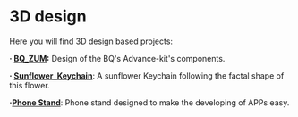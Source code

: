 # 3D design

Here you will find 3D design based projects:

**· [BQ_ZUM](https://github.com/Jkutkut/3D_Design_BQ_ZUM):** Design of the BQ's Advance-kit's components.

**· [Sunflower_Keychain](https://github.com/Jkutkut/3D_Design_Sunflower_Keychain)**: A sunflower Keychain following the factal shape of this flower.

**·[Phone Stand](https://github.com/Jkutkut/3D_Design-Phone_Stand)**: Phone stand designed to make the developing of APPs easy.

<!-- **·[]()**:  -->
<!-- **·[]()**:  -->
<!-- **·[]()**:  -->
<!-- **·[]()**:  -->